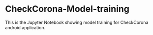 # CheckCorona-Model-training
This is the Jupyter Notebook showing model training for CheckCorona android application.
